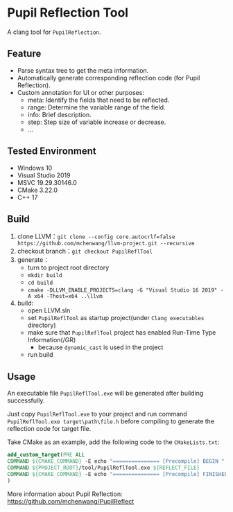 # Pupil Reflection Tool

A clang tool for `PupilReflection`.

## Feature

- Parse syntax tree to get the meta information.
- Automatically generate corresponding reflection code (for Pupil Reflection).
- Custom annotation for UI or other purposes:
  - meta: Identify the fields that need to be reflected.
  - range: Determine the variable range of the field.
  - info: Brief description.
  - step: Step size of variable increase or decrease.
  - ...

## Tested Environment

- Windows 10
- Visual Studio 2019
- MSVC 19.29.30146.0
- CMake 3.22.0
- C++ 17

## Build

1. clone LLVM：`git clone --config core.autocrlf=false https://github.com/mchenwang/llvm-project.git --recursive`
2. checkout branch：`git checkout PupilReflTool`
3. generate：
   - turn to project root directory
   - `mkdir build`
   - `cd build`
   - `cmake -DLLVM_ENABLE_PROJECTS=clang -G "Visual Studio 16 2019" -A x64 -Thost=x64 ..\llvm`
4. build:
   - open LLVM.sln
   - set `PupilReflTool` as startup project(under `Clang executables` directory)
   - make sure that `PupilReflTool` project has enabled Run-Time Type Information(/GR)
     - because `dynamic_cast` is used in the project
   - run build

## Usage

An executable file `PupilReflTool.exe` will be generated after building successfully.

Just copy `PupilReflTool.exe` to your project and run command `PupilReflTool.exe target\path\file.h` before compiling to generate the reflection code for target file.

Take CMake as an example, add the following code to the `CMakeLists.txt`:

```cmake
add_custom_target(PRE ALL
COMMAND ${CMAKE_COMMAND} -E echo "=============== [Precompile] BEGIN "
COMMAND ${PROJECT_ROOT}/tool/PupilReflTool.exe ${REFLECT_FILE}
COMMAND ${CMAKE_COMMAND} -E echo "=============== [Precompile] FINISHED"
)
```



More information about Pupil Reflection: https://github.com/mchenwang/PupilReflect
